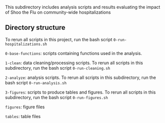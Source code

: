 This subdirectory includes analysis scripts and results evaluating the impact of Shoo the Flu on community-wide hospitalizations 

## Directory structure

To rerun all scripts in this project, run the bash script `0-run-hospitalizations.sh`

`0-base-functions`: scripts containing functions used in the analysis.

`1-clean`: data cleaning/processing scripts. To rerun all scripts in this subdirectory, run the bash script `0-run-cleaning.sh`

`2-analyze`: analysis scripts. To rerun all scripts in this subdirectory, run the bash script `0-run-analysis.sh`

`3-figures`: scripts to produce tables and figures. To rerun all scripts in this subdirectory, run the bash script `0-run-figures.sh`

`figures`: figure files

`tables`: table files
